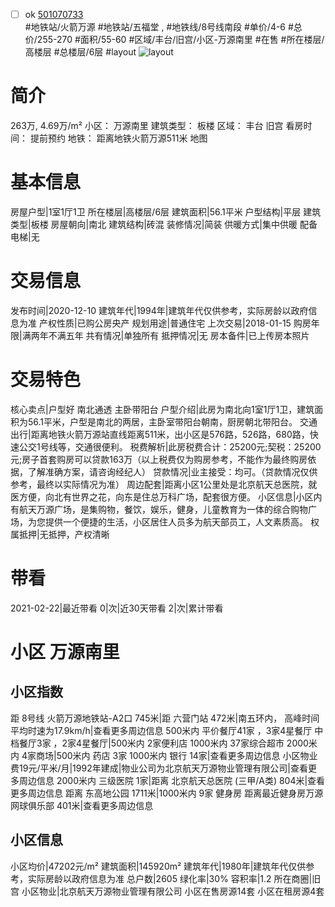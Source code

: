 - [ ] ok [501070733](https://bj.5i5j.com/ershoufang/501070733.html)  
 #地铁站/火箭万源 #地铁站/五福堂 ,  #地铁线/8号线南段
#单价/4-6 #总价/255-270 #面积/55-60   #区域/丰台/旧宫/小区-万源南里 #在售 #所在楼层/高楼层 #总楼层/6层 #layout 
![layout](http://image2a.5i5j.com/scm/HOUSE_CUSTOMER/01a695e5db2f403b8b23ff6dcc75dec6.jpg_P5.jpg) 
# 简介 
 263万,  4.69万/m² 
小区： 万源南里
建筑类型： 板楼
区域： 丰台 旧宫
看房时间： 提前预约
地铁： 距离地铁火箭万源511米 地图
# 基本信息 
 房屋户型|1室1厅1卫
所在楼层|高楼层/6层
建筑面积|56.1平米
户型结构|平层
建筑类型|板楼
房屋朝向|南北
建筑结构|砖混
装修情况|简装
供暖方式|集中供暖
配备电梯|无
# 交易信息 
 发布时间|2020-12-10
建筑年代|1994年|建筑年代仅供参考，实际房龄以政府信息为准
产权性质|已购公房央产
规划用途|普通住宅
上次交易|2018-01-15
购房年限|满两年不满五年
共有情况|单独所有
抵押情况|无
房本备件|已上传房本照片
# 交易特色 
 核心卖点|户型好 南北通透 主卧带阳台
户型介绍|此房为南北向1室1厅1卫，建筑面积为56.1平米，户型是南北的两居，主卧室带阳台朝南，厨房朝北带阳台。
交通出行|距离地铁火箭万源站直线距离511米，出小区是576路，526路，680路，快速公交1号线等，交通很便利。
税费解析|此房税费合计：25200元;契税：25200元;房子首套购房可以贷款163万（以上税费仅为购房参考，不能作为最终购房依据，了解准确方案，请咨询经纪人）
贷款情况|业主接受：均可。（贷款情况仅供参考，最终以实际情况为准）
周边配套|距离小区1公里处是北京航天总医院，就医方便，向北有世界之花，向东是住总万科广场，配套很方便。
小区信息|小区内有航天万源广场，是集购物，餐饮，娱乐，健身，儿童教育为一体的综合购物广场，为您提供一个便捷的生活，小区居住人员多为航天部员工，人文素质高。
权属抵押|无抵押，产权清晰
# 带看 
 2021-02-22|最近带看	 0|次|近30天带看	 2|次|累计带看
# 小区 万源南里
## 小区指数 
 距 8号线 火箭万源地铁站-A2口 745米|距 六营门站 472米|南五环内， 高峰时间平均时速为17.9km/h|查看更多周边信息
500米内 平价餐厅41家 ，3家4星餐厅
中档餐厅3家 ，2家4星餐厅|500米内 2家便利店
1000米内 37家综合超市
2000米内 4家商场|500米内 药店 3家
1000米内 银行 14家|查看更多周边信息
小区物业费19元/平米/月|1992年建成|物业公司为北京航天万源物业管理有限公司|查看更多周边信息
2000米内 三级医院 1家|距离 北京航天总医院 (三甲/A类) 804米|查看更多周边信息
距离 东高地公园 1711米|1000米内 9家 健身房
距离最近健身房万源网球俱乐部 401米|查看更多周边信息
## 小区信息 
 小区均价|47202元/m²
建筑面积|145920m²
建筑年代|1980年|建筑年代仅供参考，实际房龄以政府信息为准
总户数|2605
绿化率|30%
容积率|1.2
所在商圈|旧宫
小区物业|北京航天万源物业管理有限公司
小区在售房源14套
小区在租房源4套
